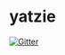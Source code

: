 # yatzie

[![Gitter](https://badges.gitter.im/Join%20Chat.svg)](https://gitter.im/go-telegram-bot/yatzie?utm_source=badge&utm_medium=badge&utm_campaign=pr-badge&utm_content=badge)